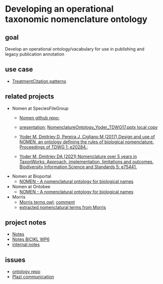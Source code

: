 # Developing an operational taxonomic nomenclature ontology
## goal
Develop an operational ontology/vacabulary for use in publishing and legacy publication annotation
## use case
* [TreatmentCitation patterns](https://docs.google.com/document/d/1JoTUJyxOV1DtcPkfB2w94tdGsSDHdPLCDn676ZJRltw/edit#heading=h.kl2l8bok8hgg)
  
## related projects
* Nomen at SpeciesFileGroup
   * [Nomen github repo](https://github.com/SpeciesFileGroup/nomen);
   * [presentation](https://github.com/SpeciesFileGroup/nomen/raw/master/docs/presentations/Ballroom_A_Tuesday_1445_Yoder_TDWG17.pptx); [NomenclatureOntology_Yoder_TDWG17.pptx local copy](https://github.com/plazi/ontologies/files/11830297/NomenclatureOntology_Yoder_TDWG17.pptx)

   *  [Yoder M, Dmitriev D, Pereira J, Cigliano M (2017) Design and use of NOMEN, an ontology defining the rules of biological nomenclature. Proceedings of TDWG 1: e20284.](https://doi.org/10.3897/tdwgproceedings.1.20284);
   *  [Yoder M, Dmitriev DA (2021) Nomenclature over 5 years in TaxonWorks: Approach, implementation, limitations and outcomes. Biodiversity Information Science and Standards 5: e75441.](https://doi.org/10.3897/biss.5.75441)
* Nomen at Bioportal
   * [NOMEN - A nomenclatural ontology for biological names](https://bioportal.bioontology.org/ontologies/NOMEN/?p=summary)
* Nomen at Ontobee
   * [NOMEN - A nomenclatural ontology for biological names](https://ontobee.org/ontology/NOMEN)
* Morris
   * [Morris terms owl](https://github.com/plazi/ontologies/blob/master/ontologies/taxonomic_nomenclatural_status_terms.owl); [comment](https://github.com/plazi/ontologies/issues/36#issue-1745958327)
   * [extracted nomenclatural terms from Morris](https://docs.google.com/spreadsheets/d/17UsLQ1iIrr5O2EicC_RtgVKLTF9y1eofp5FO-ARvdwM/edit#gid=476777259)
## project notes
* [Notes](https://docs.google.com/document/d/1p6R-z8Xiy4styq4hnZrhi_NdzKLCGx0GeZqgkhXXs_g/edit#heading=h.4uhanv554d45)
* [Notes BiCIKL WP6](https://docs.google.com/document/d/1VR54ecDppm8LcVr-eaER3nFdfsTE-uGNYPSW3Vkt_6s/edit#heading=h.4583k77farjq)
* [internal notes](https://github.com/plazi/Plazi-Communications/issues/1270)
## issues
* [ontology repo](https://github.com/plazi/ontologies/issues?q=is%3Aissue+is%3Aopen+label%3Aontology)
* [Plazi communication](https://github.com/plazi/Plazi-Communications/issues?q=is%3Aissue+is%3Aopen+ontology+label%3Aontology)
